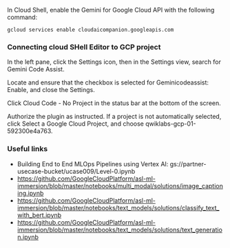 In Cloud Shell, enable the Gemini for Google Cloud API with the following command:
```
gcloud services enable cloudaicompanion.googleapis.com
```
### Connecting cloud SHell Editor to GCP project
In the left pane, click the Settings icon, then in the Settings view, search for Gemini Code Assist.

Locate and ensure that the checkbox is selected for Geminicodeassist: Enable, and close the Settings.

Click Cloud Code - No Project in the status bar at the bottom of the screen.

Authorize the plugin as instructed. If a project is not automatically selected, click Select a Google Cloud Project, and choose qwiklabs-gcp-01-592300e4a763.


### Useful links
- Building End to End MLOps Pipelines using Vertex AI: gs://partner-usecase-bucket/ucase009/Level-0.ipynb 
- https://github.com/GoogleCloudPlatform/asl-ml-immersion/blob/master/notebooks/multi_modal/solutions/image_captioning.ipynb
- https://github.com/GoogleCloudPlatform/asl-ml-immersion/blob/master/notebooks/text_models/solutions/classify_text_with_bert.ipynb
- https://github.com/GoogleCloudPlatform/asl-ml-immersion/blob/master/notebooks/text_models/solutions/text_generation.ipynb

  
